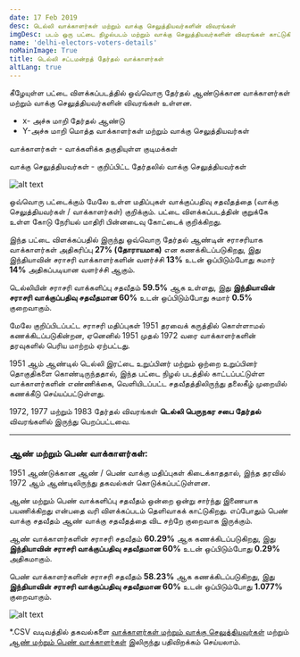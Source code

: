 ```yaml
---
date: 17 Feb 2019
desc: டெல்லி வாக்காளர்கள் மற்றும் வாக்கு செலுத்தியவர்களின் விவரங்கள்
imgDesc: படம் ஒரு பட்டை நிழல்படம் மற்றும் வாக்கு செலுத்தியவர்களின் விவரங்கள் காட்டுகிறது
name: 'delhi-electors-voters-details'
noMainImage: True
title: டெல்லி சட்டமன்றத் தேர்தல் வாக்காளர்கள்
altLang: true
---
```

<div>
    <adsbygoogle />
</div>
<Adsense
          data-ad-client="ca-pub-3042269102042405"
          data-ad-slot="1234567890"
/>

கீழேயுள்ள பட்டை விளக்கப்படத்தில் ஒவ்வொரு தேர்தல் ஆண்டுக்கான வாக்காளர்கள் மற்றும் வாக்கு செலுத்தியவர்களின் விவரங்கள் உள்ளன.

- x- அச்சு மாறி தேர்தல் ஆண்டு
- Y-அச்சு மாறி மொத்த வாக்காளர்கள் மற்றும் வாக்கு செலுத்தியவர்கள்

வாக்காளர்கள் - வாக்களிக்க தகுதியுள்ள குடிமக்கள்

வாக்கு செலுத்தியவர்கள் - குறிப்பிட்ட தேர்தலில் வாக்கு செலுத்தியவர்கள்

<img src="/blogs/delhi-electors-voters-details/figure-markdown/img1.png" alt="alt text" class="blogs_image">

ஒவ்வொரு பட்டைக்கும் மேலே உள்ள மதிப்புகள் வாக்குப்பதிவு சதவீதத்தை (வாக்கு செலுத்தியவர்கள் / வாக்காளர்கள்) குறிக்கும். பட்டை விளக்கப்படத்தின் குறுக்கே உள்ள கோடு நேரியல் மாதிரி பின்னடைவு கோட்டைக் குறிக்கிறது.

இந்த பட்டை விளக்கப்பதில் இருந்து ஒவ்வொரு தேர்தல் ஆண்டின் சராசரியாக வாக்காளர்கள் அதிகரிப்பு **27% (தோராயமாக)**  என கணக்கிடப்படுகிறது, இது இந்தியாவின் சராசரி வாக்காளர்களின் வளர்ச்சி **13%** உடன் ஒப்பிடும்போது சுமார் **14%** அதிகப்படியான வளர்ச்சி ஆகும். 

டெல்லியின் சராசரி வாக்களிப்பு சதவீதம் **59.5%** ஆக உள்ளது, இது **இந்தியாவின் சராசரி வாக்குப்பதிவு சதவீதமான 60%** உடன் ஒப்பிடும்போது சுமார் **0.5%** குறைவாகும்.

மேலே குறிப்பிடப்பட்ட சராசரி மதிப்புகள் 1951 தரவைக் கருத்தில் கொள்ளாமல் கணக்கிடப்படுகின்றன, ஏனெனில் 1951 முதல் 1972 வரை வாக்காளர்களின் தரவுகளில் பெரிய மாற்றம் ஏற்பட்டது.

1951 ஆம் ஆண்டில் டெல்லி இரட்டை உறுப்பினர் மற்றும் ஒற்றை உறுப்பினர் தொகுதிகளை கொண்டிருந்ததால், இந்த பட்டை நிழல் படத்தில் காட்டப்பட்டுள்ள வாக்காளர்களின் எண்ணிக்கை, வெளியிடப்பட்ட  சதவீதத்திலிருந்து தலைகீழ் முறையில் கணக்கீடு செய்யப்பட்டுள்ளது.

1972, 1977 மற்றும் 1983 தேர்தல் விவரங்கள் **டெல்லி பெருநகர சபை தேர்தல்** விவரங்களில் இருந்து பெறப்பட்டவை.    

------------------------------------------------------------------------

### ஆண் மற்றும் பெண் வாக்காளர்கள்:

1951 ஆண்டுக்கான ஆண் / பெண் வாக்கு மதிப்புகள் கிடைக்காததால், இந்த தரவில் 1972 ஆம் ஆண்டிலிருந்து தகவல்கள் கொடுக்கப்பட்டுள்ளன.

ஆண் மற்றும் பெண் வாக்களிப்பு சதவீதம் ஒன்றை ஒன்று சார்ந்து இணையாக பயணிக்கிறது என்பதை வரி விளக்கப்படம் தெளிவாகக் காட்டுகிறது. எப்போதும் பெண் வாக்கு சதவீதம் ஆண் வாக்கு சதவீதத்தை விட சற்றே குறைவாக இருக்கும்.

ஆண் வாக்காளர்களின் சராசரி சதவீதம் **60.29%** ஆக கணக்கிடப்படுகிறது, இது **இந்தியாவின் சராசரி வாக்குப்பதிவு சதவீதமான 60%** உடன் ஒப்பிடும்போது **0.29%** அதிகமாகும்.

பெண் வாக்காளர்களின் சராசரி சதவீதம் **58.23%** ஆக கணக்கிடப்படுகிறது, இது **இந்தியாவின் சராசரி வாக்குப்பதிவு சதவீதமான 60%** உடன் ஒப்பிடும்போது **1.077%** குறைவாகும்.

<img src="/blogs/delhi-electors-voters-details/figure-markdown/img2.png" alt="alt text" class="blogs_image">

\*.CSV வடிவத்தில் தகவல்களை [வாக்காளர்கள் மற்றும் வாக்கு செலுத்தியவர்கள்](http://thedatatalks.in/datas/politics/delhi-electors.csv) மற்றும் [ஆண் மற்றும் பெண் வாக்காளர்கள்](http://thedatatalks.in/datas/politics/delhi-male-female-electors.csv) இலிருந்து பதிவிறக்கம் செய்யலாம்.

<style>

</style>